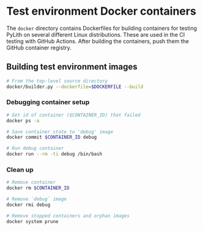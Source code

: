 # Test environment Docker containers

The `docker` directory contains Dockerfiles for building containers for testing PyLith on several different Linux distributions.
These are used in the CI testing with GitHub Actions.
After building the containers, push them the GitHub container registry.

## Building test environment images

```bash
# From the top-level source directory
docker/builder.py --dockerfile=$DOCKERFILE --build
```

### Debugging container setup

```bash
# Get id of container ($CONTAINER_ID) that failed
docker ps -a

# Save container state to 'debug' image
docker commit $CONTAINER_ID debug

# Run debug container
docker run --rm -ti debug /bin/bash
```

### Clean up

```bash
# Remove container
docker rm $CONTAINER_ID

# Remove `debug` image
docker rmi debug

# Remove stopped containers and orphan images
docker system prune
```
